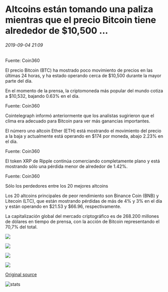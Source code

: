 # Altcoins están tomando una paliza mientras que el precio Bitcoin tiene alrededor de $10,500 ...

###### 2019-09-04 21:09

Fuente: Coin360

El precio Bitcoin (BTC) ha mostrado poco movimiento de precios en las últimas 24 horas, y ha estado operando cerca de $10,500 durante la mayor parte del día.

En el momento de la prensa, la criptomoneda más popular del mundo cotiza a $10,532, bajando 0.63% en el día.

Fuente: Coin360

Cointelegraph informó anteriormente que los analistas sugirieron que el clima era adecuado para Bitcoin para ver más ganancias importantes.

El número uno altcoin Ether (ETH) está mostrando el movimiento del precio a la baja y actualmente está operando en $174 por moneda, abajo 2.23% en el día.

Fuente: Coin360

El token XRP de Ripple continúa comerciando completamente plano y está mostrando sólo una pérdida menor de alrededor de 1.42%.

Fuente: Coin360

Sólo los perdedores entre los 20 mejores altcoins

Los 20 altcoins principales de peor rendimiento son Binance Coin (BNB) y Litecoin (LTC), que están mostrando pérdidas de más de 4% y 3% en el día y están operando en $21.53 y $66.96, respectivamente.

La capitalización global del mercado criptográfico es de 268.200 millones de dólares en tiempo de prensa, con la acción de Bitcoin representando el 70,7% del total.

![](https://s3.cointelegraph.com/storage/uploads/view/79dd2a809f34882ef85f43c3a8d7577a.png)

![](https://s3.cointelegraph.com/storage/uploads/view/deec2f0dde1af5694489293592356ef3.png)

![](https://s3.cointelegraph.com/storage/uploads/view/1f9ad81ce6b78950d1e609cc000ca9a5.png)

![](https://s3.cointelegraph.com/storage/uploads/view/0615d53e0c49348cd8b7204704975efe.png)

[Original source](https://cointelegraph.com/news/altcoins-are-taking-a-beating-while-bitcoin-price-holds-around-10-500)

![stats](https://c.statcounter.com/11760860/0/a89fa40b/1/ "stats")
